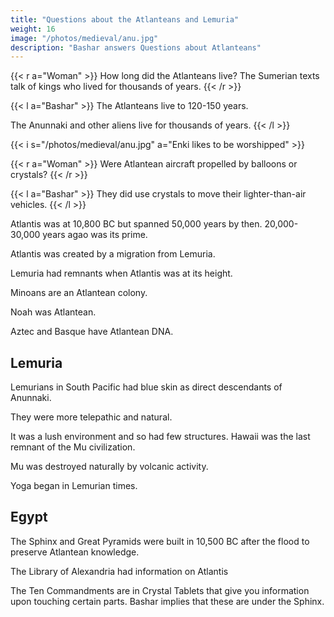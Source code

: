```yaml
---
title: "Questions about the Atlanteans and Lemuria"
weight: 16
image: "/photos/medieval/anu.jpg"
description: "Bashar answers Questions about Atlanteans"
---
```



{{< r a="Woman" >}}
How long did the Atlanteans live? The Sumerian texts talk of kings who lived for thousands of years.
{{< /r >}}


{{< l a="Bashar" >}}
The Atlanteans live to 120-150 years. 

The Anunnaki and other aliens live for thousands of years. 
{{< /l >}}


{{< i s="/photos/medieval/anu.jpg" a="Enki likes to be worshipped" >}}


{{< r a="Woman" >}}
Were Atlantean aircraft propelled by balloons or crystals?
{{< /r >}}

{{< l a="Bashar" >}}
They did use crystals to move their lighter-than-air vehicles. 
{{< /l >}}



Atlantis was at 10,800 BC but spanned 50,000 years by then. 20,000-30,000 years agao was its prime. 

Atlantis was created by a migration from Lemuria.

Lemuria had remnants when Atlantis was at its height.  

Minoans are an Atlantean colony. 

Noah was Atlantean.

Aztec and Basque have Atlantean DNA.


## Lemuria

Lemurians in South Pacific had blue skin as direct descendants of Anunnaki. 

They were more telepathic and natural.

It was a lush environment and so had few structures. Hawaii was the last remnant of the Mu civilization.

Mu was destroyed naturally by volcanic activity.

Yoga began in Lemurian times. 


<!-- lazaris
1 65k y ago
2
3 12.8k y ago -->


## Egypt

The Sphinx and Great Pyramids were built in 10,500 BC after the flood to preserve Atlantean knowledge.

The Library of Alexandria had information on Atlantis

The Ten Commandments are in Crystal Tablets that give you information upon touching certain parts. Bashar implies that these are under the Sphinx. 

